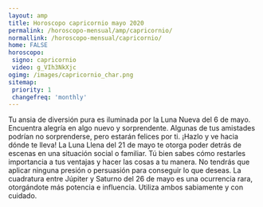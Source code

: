 ```yaml
---
layout: amp
title: Horoscopo capricornio mayo 2020 
permalink: /horoscopo-mensual/amp/capricornio/
normallink: /horoscopo-mensual/capricornio/
home: FALSE
horoscopo:
 signo: capricornio
 video: g_VIh3NkXjc
ogimg: /images/capricornio_char.png
sitemap:
 priority: 1
 changefreq: 'monthly'
---
```



Tu ansia de diversión pura es iluminada por la Luna Nueva del 6 de mayo. Encuentra alegría en algo nuevo y sorprendente. Algunas de tus amistades podrían no sorprenderse, pero estarán felices por ti. ¡Hazlo y ve hacia dónde te lleva! La Luna Llena del 21 de mayo te otorga poder detrás de escenas en una situación social o familiar. Tú bien sabes cómo restarles importancia a tus ventajas y hacer las cosas a tu manera. No tendrás que aplicar ninguna presión o persuasión para conseguir lo que deseas. La cuadratura entre Júpiter y Saturno del 26 de mayo es una ocurrencia rara, otorgándote más potencia e influencia. Utiliza ambos sabiamente y con cuidado.
